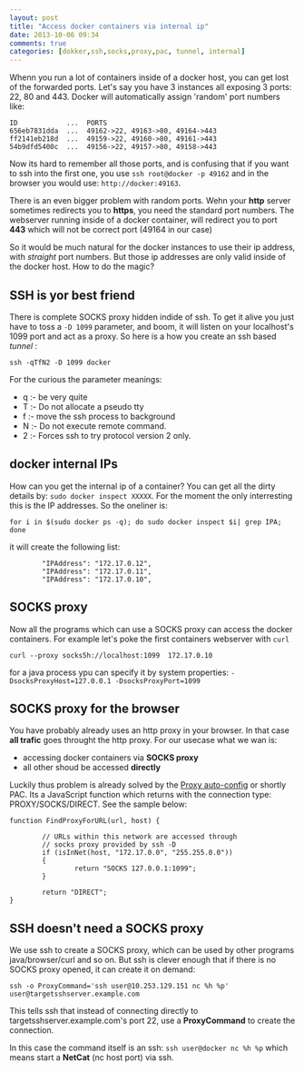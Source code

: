 ```yaml
---
layout: post
title: "Access docker containers via internal ip"
date: 2013-10-06 09:34
comments: true
categories: [dokker,ssh,socks,proxy,pac, tunnel, internal]
---
```


Whenn you run a lot of containers inside of a docker host, you can get lost of the forwarded ports. Let's say you have 3 instances all exposing 3 ports: 22, 80 and 443. Docker will automatically assign 'random' port numbers like:

```
ID            ...  PORTS
656eb7831dda  ...  49162->22, 49163->80, 49164->443   
ff2141eb218d  ...  49159->22, 49160->80, 49161->443   
54b9dfd5400c  ...  49156->22, 49157->80, 49158->443   
```

Now its hard to remember all those ports, and is confusing that if you want to ssh into the first one, you use `ssh root@docker -p 49162` and in the browser you would use: `http://docker:49163`. 

There is an even bigger problem with random ports. Wehn your **http** server sometimes redirects you to **https**, you need the standard port numbers. The webserver running inside of a docker container, will redirect you to port **443** which will not be correct port (49164 in our case)

So it would be much natural for the docker instances to use their ip address, with *straight* port numbers. But those ip addresses are only valid inside of the docker host. How to do the magic?

## SSH is yor best friend

There is complete SOCKS proxy hidden indide of ssh. To get it alive you just have to toss a `-D 1099` parameter, and boom, it will listen on your localhost's 1099 port and act as a proxy. So here is a how you create an ssh based *tunnel* :

```
ssh -qTfN2 -D 1099 docker
```

For the curious the parameter meanings:

- q :- be very quite
- T :- Do not allocate a pseudo tty
- f :- move the ssh process to background
- N :- Do not execute remote command.
- 2 :- Forces ssh to try protocol version 2 only.

## docker internal IPs

How can you get the internal ip of a container? You can get all the dirty details by: `sudo docker inspect XXXXX`. For the moment the only interresting this is the IP addresses. So the oneliner is:

```
for i in $(sudo docker ps -q); do sudo docker inspect $i| grep IPA; done
```

it will create the following list:

```
        "IPAddress": "172.17.0.12",
        "IPAddress": "172.17.0.11",
        "IPAddress": "172.17.0.10",
```

## SOCKS proxy

Now all the programs which can use a SOCKS proxy can access the docker containers. For example let's poke the first containers webserver with `curl`

```
curl --proxy socks5h://localhost:1099  172.17.0.10
```

for a java process ypu can specify it by system properties: `-DsocksProxyHost=127.0.0.1 -DsocksProxyPort=1099`


## SOCKS proxy for the browser

You have probably already uses an http proxy in your browser. In that case **all trafic** goes throught the http proxy. For our usecase what we wan is:

- accessing docker containers via **SOCKS proxy**
- all other shoud be accessed **directly**

Luckily thus problem is already solved by the [Proxy auto-config](http://en.wikipedia.org/wiki/Proxy_auto-config) or shortly PAC. Its a JavaScript function which returns with the connection type: PROXY/SOCKS/DIRECT. See the sample below:


```
function FindProxyForURL(url, host) {
 
        // URLs within this network are accessed through
        // socks proxy provided by ssh -D
        if (isInNet(host, "172.17.0.0", "255.255.0.0"))
        {
                return "SOCKS 127.0.0.1:1099";
        }
 
        return "DIRECT";
}
```

## SSH doesn't need a SOCKS proxy

We use ssh to create a SOCKS proxy, which can be used by other programs java/browser/curl and so on. But ssh is clever enough that if there is no SOCKS proxy opened, it can create it on demand:


```
ssh -o ProxyCommand='ssh user@10.253.129.151 nc %h %p' user@targetsshserver.example.com
```

This tells ssh that instead of connecting directly to targetsshserver.example.com's port 22, use a **ProxyCommand** to create the connection.

In this case the command itself is an ssh: `ssh user@docker nc %h %p` which means start a **NetCat** (nc host port) via ssh.
